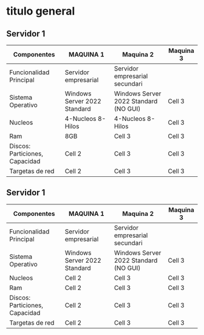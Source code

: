 # titulo general

## Servidor 1

| Componentes                    | MAQUINA 1                        | Maquina 2                                   | Maquina 3|
|--------------------------------|----------------------------------|---------------------------------------------|----------|
| Funcionalidad Principal        | Servidor empresarial             | Servidor empresarial secundari              |          |
| Sistema Operativo              | Windows Server 2022 Standard     | Windows Server 2022 Standard (NO GUI)       | Cell 3   |
| Nucleos                        | 4-Nucleos 8-Hilos                | 4-Nucleos 8-Hilos                           | Cell 3   |
| Ram                            | 8GB                              | Cell 3                                      | Cell 3   |
| Discos: Particiones, Capacidad | Cell 2                           | Cell 3                                      | Cell 3   |
| Targetas de red                | Cell 2                           | Cell 3                                      | Cell 3   |

## Servidor 1

| Componentes                    | MAQUINA 1                        | Maquina 2                                   | Maquina 3|
|--------------------------------|----------------------------------|---------------------------------------------|----------|
| Funcionalidad Principal        | Servidor empresarial             | Servidor empresarial secundari              |          |
| Sistema Operativo              | Windows Server 2022 Standard     | Windows Server 2022 Standard (NO GUI)       | Cell 3   |
| Nucleos                        | Cell 2                           | Cell 3                                      | Cell 3   |
| Ram                            | Cell 2                           | Cell 3                                      | Cell 3   |
| Discos: Particiones, Capacidad | Cell 2                           | Cell 3                                      | Cell 3   |
| Targetas de red                | Cell 2                           | Cell 3                                      | Cell 3   |
